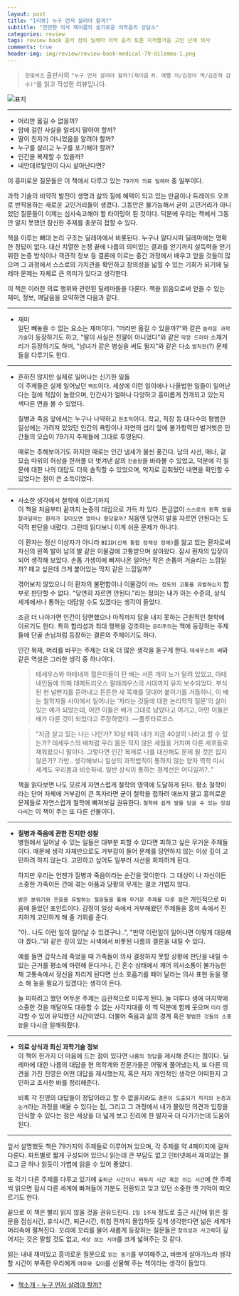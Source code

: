 ```yaml
---  
layout: post  
title: "[리뷰] 누구 먼저 살려야 할까?"  
subtitle: "깐깐한 의사 제이콥의 슬기로운 의학윤리 상담소"  
categories: review  
tags: review book 윤리 정의 딜레마 의학 윤리 토론 지적즐거움 고민 난제 의사 
comments: true  
header-img: img/review/review-book-medical-79-dilemma-1.png
---  
```

  
> `한빛비즈` 출판사의 `"누구 먼저 살려야 할까?(제이콥 M. 애펠 저/김정아 역/김준혁 감수)"`를 읽고 작성한 리뷰입니다.  

![표지](https://theorydb.github.io/assets/img/review/review-book-medical-79-dilemma-1.png)  

---

* 머리만 옮길 수 없을까?  
* 암에 걸린 사실을 알리지 말아야 할까?  
* 딸이 친자가 아니었음을 알려야 할까?  
* 누구를 살리고 누구를 포기해야 할까?  
* 인간을 복제할 수 있을까?  
* 네안데르탈인이 다시 살아난다면?  

이 흥미로운 질문들은 이 책에서 다루고 있는 `79가지 의료 딜레마` 중 일부이다. 

과학 기술의 비약적 발전이 생명과 삶의 질에 혜택이 되고 있는 만큼이나 트레이드 오프로 반작용하는 새로운 고민거리들이 생겼다. 그동안은 불가능해서 굳이 고민거리가 아니었던 질문들이 이제는 심사숙고해야 할 타이밍이 된 것이다. 덕분에 우리는 책에서 그동안 알지 못했던 참신한 주제를 충분히 접할 수 있다.

책을 이루는 뼈대 논리 구조는 딜레마에서 비롯된다. 누구나 알다시피 딜레마에는 명확한 정답이 없다. 대신 치열한 논쟁 끝에 나름의 의미있는 결과를 얻기까지 설득력을 얻기 위한 논증 방식이나 객관적 정보 등 결론에 이르는 중간 과정에서 배우고 얻을 것들이 많으며 그 과정에서 스스로의 가치관을 확인하고 창의성을 넓힐 수 있는 기회가 되기에 딜레마 문제는 자체로 큰 의미가 있다고 생각한다.

이 책은 이러한 의료 행위와 관련된 딜레마들을 다룬다. 책을 읽음으로써 얻을 수 있는 재미, 정보, 깨달음을 요약하면 다음과 같다.

---

* 재미  
  일단 빼놓을 수 없는 요소는 재미이다. "머리만 옮길 수 있을까?"와 같은 `놀라운 과학 기술`이 등장하기도 하고, "딸이 사실은 친딸이 아니었다"와 같은 `막장 드라마` 소재거리가 등장하기도 하며, "남녀가 같은 병실을 써도 될지"와 같은 다소 `발칙한`(?) 문제들을 다루기도 한다.

---

* 흔하진 않지만 실제로 일어나는 신기한 일들  
  이 주제들은 실제 일어났던 `팩트`이다. 세상에 이런 일이에나 나올법한 일들이 일어난다는 점에 적잖이 놀랐으며, 인간사가 얼마나 다양하고 흥미롭게 전개되고 있는지 색다른 면을 볼 수 있었다. 

  질병과 죽음 앞에서는 누구나 나약하고 `원초적`이다. 학교, 직장 등 대다수의 평범한 일상에는 가려져 있었던 인간의 욕망이나 자연의 섭리 앞에 불가항력인 벌거벗은 인간들의 모습이 79가지 주제들에 그대로 투영된다. 
  
  때로는 추해보이기도 하지만 때로는 인간 냄새가 물씬 풍긴다. 남의 시선, 매너, 겉모습 따위의 허상을 한꺼풀 더 벗겨낸 삶의 `진솔함`을 바라볼 수 있었고, 덕분에 각 질문에 대한 나의 대답도 더욱 솔직할 수 있었으며, 억지로 감춰뒀던 내면을 확인할 수 있었다는 점이 큰 소득이었다.

---

* 사소한 생각에서 철학에 이르기까지  
  이 책을 처음부터 끝까지 논증의 대립으로 가득 차 있다. 뜬금없이 `스스로의 왼쪽 발을 잘라달라는 환자가 찾아오면 얼마나 황당할까?` 처음엔 당연히 발을 자르면 안된다는 도덕적 판단을 내렸다. 그런데 읽다보니 이게 쉬운 문제가 아니다. 

  이 환자는 정신 이상자가 아니라 `BIID(신체 통합 정체성 장애)`를 앓고 있는 환자로써 자신의 왼쪽 발이 남의 발 같은 이물감에 고통받으며 살아왔다. 잠시 환자의 입장이 되어 생각해 보았다. 손톱 가생이에 삐져나온 일어난 작은 손톱이 거슬리는 느낌일까? 떼고 싶은데 크게 붙어있는 딱지 같은 느낌일까?

  겪어보지 않았으니 이 환자의 불편함이나 이물감이 `어느 정도의 고통을 유발하는지` 함부로 판단할 수 없다. "당연히 자르면 안된다."라는 정의는 내가 아는 수준의, 상식 세계에서나 통하는 대답일 수도 있겠다는 생각이 들었다. 
  
  조금 더 나아가면 인간이 당면했으나 아직까지 답을 내지 못하는 근원적인 철학에 이르기도 한다. 특히 합리성과 최대 행복을 강조하는 `공리주의`는 책에 등장하는 주제들에 단골 손님처럼 등장하는 결론의 주체이기도 하다. 

  인간 복제, 머리를 바꾸는 주제는 더욱 더 많은 생각을 돋구게 한다. `테세우스의 배`와 같은 역설은 그러한 생각 중 하나이다. 

  > 테세우스와 아테네의 젊은이들이 탄 배는 서른 개의 노가 달려 있었고, 아테네인들에 의해   데메트리오스 팔레레우스의 시대까지 유지 보수되었다. 부식된 헌 널빤지를 뜯어내고 튼튼한 새 목재를 덧대어 붙이기를 거듭하니, 이 배는 철학자들 사이에서 일어나는 ‘자라는 것들에 대한 논리학적 질문’의 살아있는 예가 되었는데, 어떤 이들은 배가 그대로 남았다고 여기고, 어떤 이들은 배가 다른 것이 되었다고 주장하였다. — 플루타르코스

  > "지금 살고 있는 나는 나인가? 10살 때의 내가 지금 40살의 나라고 할 수 있는가? 테세우스의 배처럼 우리 몸은 적지 않은 세월을 거치며 다른 세포들로 채워왔으니 말이다. 그렇다면 인간 복제로 나를 대신해도 문제 될 것은 없지 않은가? 가만.. 생각해보니 일상의 과학법칙이 통하지 않는 양자 역학 미시 세계도 우리몸과 비슷하네. 일반 상식이 통하는 경계선은 어디일까?.."

  책을 읽다보면 나도 모르게 자연스럽게 철학의 영역에 도달하게 된다. 평소 철학이라는 단어 자체에 거부감이 큰 독자라면 굳이 철학을 접하려 애쓰지 말고 흥미로운 문제들로 자연스럽게 철학에 빠져보길 권유한다. `철학에 쉽게 발을 담글 수 있는 징검다리`는 이 책이 주는 또 다른 선물이다.

---

* __질병과 죽음에 관한 진지한 성찰__  
  병원에서 일어날 수 있는 일들은 대부분 피할 수 있다면 피하고 싶은 무거운 주제들이다. 때문에 생각 자체만으로도 거부감이 들어 문제를 당면하지 않는 이상 깊이 고민하려 하지 않는다. 고민하고 싶어도 일부러 시선을 회피하게 된다. 

  하지만 우리는 언젠가 질병과 죽음이라는 순간을 맞이한다. 그 대상이 나 자신이든 소중한 가족이든 간에 겪는 아픔과 당황의 무게는 결코 가볍지 않다. 

  `밝은 분위기와 웃음을 유발하는 질문들을 통해 무거운 주제를 다룬 점`은 개인적으로 마음에 들었던 포인트이다. 감정이 일상 속에서 거부해왔던 주제들을 흥미 속에서 진지하게 고민하게 해 줄 기회를 준다. 

  "아.. 나도 이런 일이 일어날 수 있겠구나..", "만약 이런일이 일어나면 이렇게 대응해야 겠다.."와 같은 깊이 있는 사색에서 비롯된 나름의 결론을 내릴 수 있다. 
  
  예를 들면 갑작스레 죽었을 때 가족들이 의사 결정하지 못할 상황에 판단을 내릴 수 있는 근거를 평소에 마련해 둔다거나, 긴 혼수 상태에서 깨어 의사소통이 불가능한 채 고통속에서 정신을 차리게 된다면 산소 호흡기를 떼어 달라는 의사 표현 등을 평소 해 놓을 필요가 있겠다는 생각이 든다. 

  늘 피하려고 했던 어두운 주제는 습관적으로 미루게 된다. 늘 미루다 생애 마지막에 소중한 것을 깨달아도 대응할 수 없는 사각지대를 이 책 덕분에 함께 웃으며 `미리` 생각할 수 있어 유익했던 시간이었다. 더불어 죽음과 삶의 경계 혹은 `평범한 것들의 소중함`을 다시금 일깨워줬다.

---

* __의료 상식과 최신 과학기술 정보__  
  이 책이 한가지 더 마음에 드는 점이 있다면 `나름의 정답`을 제시해 준다는 점이다. 딜레마에 대한 나름의 대답을 현 의학계와 전문가들은 어떻게 풀어냈는지, 또 다른 의견을 가진 진영은 어떤 대답을 제시했는지, 혹은 저자 개인적인 생각은 어떠한지 고민하고 조사한 바를 정리해준다.

  비록 각 진영의 대답들이 정답이라고 할 수 없을지라도 `결론이 도출되기 까지의 논증과 논거`라는 과정을 배울 수 있다는 점, 그리고 그 과정에서 내가 몰랐던 의견과 입장을 인식할 수 있다는 점은 세상을 더 넓게 보고 진리에 한 발자국 더 다가가는데 도움이 된다.
  
---

앞서 설명했듯 책은 79가지의 주제들로 이루어져 있으며, 각 주제를 약 4페이지에 걸쳐 다룬다. 파트별로 짧게 구성되어 있으니 읽는데 큰 부담도 없고 인터넷에서 재미있는 블로그 글 하나 읽듯이 가볍에 읽을 수 있어 좋았다. 

또 각기 다른 주제를 다루고 있기에 `출퇴근 시간이나 짜투리 시간 혹은 쉬는 시간`에 한 주제씩 읽으면 잠시 다른 세계에 빠져들어 기분도 전환되고 잊고 있던 소중한 옛 기억이 떠오르기도 한다.

끝으로 이 책은 빨리 읽지 않을 것을 권유드린다. `1일 1주제` 정도로 출근 시간에 읽은 질문을 점심시간, 휴식시간, 퇴근시간, 취침 전까지 몰입하듯 깊게 생각한다면 넓은 세계가 머리속에 펼쳐진다. 꼬리에 꼬리를 물어 새롭게 등장하는 질문들은 `창의성과 사고력`이 깊어지는 것은 말할 것도 없고, `세상 보는 시야`를 크게 넓혀주는 것 같다. 

읽는 내내 재미있고 흥미로운 질문으로 `읽는 동기`를 부여해주고, 바쁘게 살아가느라 생각할 시간이 부족한 우리에게 `여유와 깊이`를 선물해 주는 책이라는 생각이 들었다. 

---

* [책소개 - 누구 먼저 살려야 할까?](http://www.yes24.com/Product/Goods/97668871?OzSrank=1)

